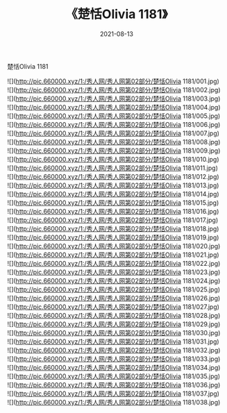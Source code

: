 ﻿---
layout: post
title:  《楚恬Olivia 1181》
date:   2021-08-13
img: http://pic.660000.xyz/1:/秀人网/秀人网第02部分/楚恬Olivia 1181/000.jpg
categories: [美女, 清纯, 唯美]
---

楚恬Olivia 1181

  ![](http://pic.660000.xyz/1:/秀人网/秀人网第02部分/楚恬Olivia 1181/001.jpg) <br> ![](http://pic.660000.xyz/1:/秀人网/秀人网第02部分/楚恬Olivia 1181/002.jpg) <br> ![](http://pic.660000.xyz/1:/秀人网/秀人网第02部分/楚恬Olivia 1181/003.jpg) <br> ![](http://pic.660000.xyz/1:/秀人网/秀人网第02部分/楚恬Olivia 1181/004.jpg) <br> ![](http://pic.660000.xyz/1:/秀人网/秀人网第02部分/楚恬Olivia 1181/005.jpg) <br> ![](http://pic.660000.xyz/1:/秀人网/秀人网第02部分/楚恬Olivia 1181/006.jpg) <br> ![](http://pic.660000.xyz/1:/秀人网/秀人网第02部分/楚恬Olivia 1181/007.jpg) <br> ![](http://pic.660000.xyz/1:/秀人网/秀人网第02部分/楚恬Olivia 1181/008.jpg) <br> ![](http://pic.660000.xyz/1:/秀人网/秀人网第02部分/楚恬Olivia 1181/009.jpg) <br> ![](http://pic.660000.xyz/1:/秀人网/秀人网第02部分/楚恬Olivia 1181/010.jpg) <br> ![](http://pic.660000.xyz/1:/秀人网/秀人网第02部分/楚恬Olivia 1181/011.jpg) <br> ![](http://pic.660000.xyz/1:/秀人网/秀人网第02部分/楚恬Olivia 1181/012.jpg) <br> ![](http://pic.660000.xyz/1:/秀人网/秀人网第02部分/楚恬Olivia 1181/013.jpg) <br> ![](http://pic.660000.xyz/1:/秀人网/秀人网第02部分/楚恬Olivia 1181/014.jpg) <br> ![](http://pic.660000.xyz/1:/秀人网/秀人网第02部分/楚恬Olivia 1181/015.jpg) <br> ![](http://pic.660000.xyz/1:/秀人网/秀人网第02部分/楚恬Olivia 1181/016.jpg) <br> ![](http://pic.660000.xyz/1:/秀人网/秀人网第02部分/楚恬Olivia 1181/017.jpg) <br> ![](http://pic.660000.xyz/1:/秀人网/秀人网第02部分/楚恬Olivia 1181/018.jpg) <br> ![](http://pic.660000.xyz/1:/秀人网/秀人网第02部分/楚恬Olivia 1181/019.jpg) <br> ![](http://pic.660000.xyz/1:/秀人网/秀人网第02部分/楚恬Olivia 1181/020.jpg) <br> ![](http://pic.660000.xyz/1:/秀人网/秀人网第02部分/楚恬Olivia 1181/021.jpg) <br> ![](http://pic.660000.xyz/1:/秀人网/秀人网第02部分/楚恬Olivia 1181/022.jpg) <br> ![](http://pic.660000.xyz/1:/秀人网/秀人网第02部分/楚恬Olivia 1181/023.jpg) <br> ![](http://pic.660000.xyz/1:/秀人网/秀人网第02部分/楚恬Olivia 1181/024.jpg) <br> ![](http://pic.660000.xyz/1:/秀人网/秀人网第02部分/楚恬Olivia 1181/025.jpg) <br> ![](http://pic.660000.xyz/1:/秀人网/秀人网第02部分/楚恬Olivia 1181/026.jpg) <br> ![](http://pic.660000.xyz/1:/秀人网/秀人网第02部分/楚恬Olivia 1181/027.jpg) <br> ![](http://pic.660000.xyz/1:/秀人网/秀人网第02部分/楚恬Olivia 1181/028.jpg) <br> ![](http://pic.660000.xyz/1:/秀人网/秀人网第02部分/楚恬Olivia 1181/029.jpg) <br> ![](http://pic.660000.xyz/1:/秀人网/秀人网第02部分/楚恬Olivia 1181/030.jpg) <br> ![](http://pic.660000.xyz/1:/秀人网/秀人网第02部分/楚恬Olivia 1181/031.jpg) <br> ![](http://pic.660000.xyz/1:/秀人网/秀人网第02部分/楚恬Olivia 1181/032.jpg) <br> ![](http://pic.660000.xyz/1:/秀人网/秀人网第02部分/楚恬Olivia 1181/033.jpg) <br> ![](http://pic.660000.xyz/1:/秀人网/秀人网第02部分/楚恬Olivia 1181/034.jpg) <br> ![](http://pic.660000.xyz/1:/秀人网/秀人网第02部分/楚恬Olivia 1181/035.jpg) <br> ![](http://pic.660000.xyz/1:/秀人网/秀人网第02部分/楚恬Olivia 1181/036.jpg) <br> ![](http://pic.660000.xyz/1:/秀人网/秀人网第02部分/楚恬Olivia 1181/037.jpg) <br> ![](http://pic.660000.xyz/1:/秀人网/秀人网第02部分/楚恬Olivia 1181/038.jpg) <br>